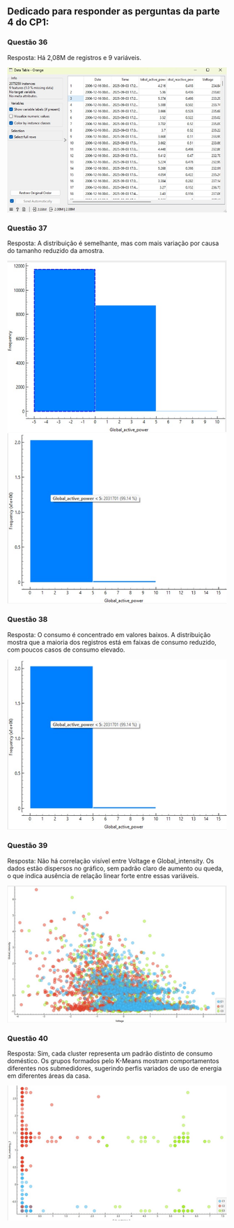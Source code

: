 ## Dedicado para responder as perguntas da parte 4 do CP1:

### Questão 36
Resposta: Há 2,08M de registros e 9 variáveis.

![Gráfico da Questão 36](img/ex36.jpg)

### Questão 37
Resposta: A distribuição é semelhante, mas com mais variação por causa do tamanho reduzido da amostra.

![Gráfico da Questão 37 - Amostra](img/ex37amostra.jpg)
![Gráfico da Questão 37 - Completo](img/ex37_38_completa.jpg)

### Questão 38
Resposta: O consumo é concentrado em valores baixos. A distribuição mostra que a maioria dos registros está em faixas de consumo reduzido, com poucos casos de consumo elevado.

![Gráfico da Questão 38](img/ex37_38_completa.jpg)

### Questão 39
Resposta: Não há correlação visível entre Voltage e Global_intensity. Os dados estão dispersos no gráfico, sem padrão claro de aumento ou queda, o que indica ausência de relação linear forte entre essas variáveis.

![Gráfico da Questão 39](img/ex39.jpg)

### Questão 40
Resposta: Sim, cada cluster representa um padrão distinto de consumo doméstico. Os grupos formados pelo K-Means mostram comportamentos diferentes nos submedidores, sugerindo perfis variados de uso de energia em diferentes áreas da casa.

![Gráfico da Questão 40](img/ex40.jpg)
